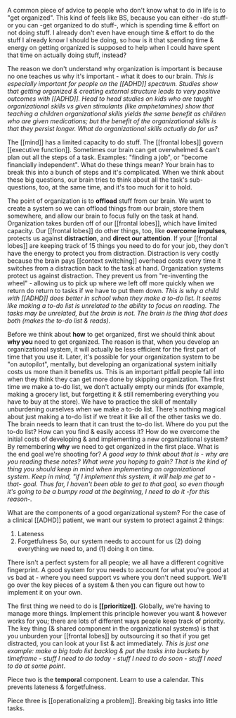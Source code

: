 A common piece of advice to people who don't know what to do in life is to "get organized". This kind of feels like BS, because you can either -do stuff- or you can -get organized to do stuff-, which is spending time & effort on not doing stuff. I already don't even have enough time & effort to do the stuff I already know I should be doing, so how is it that spending time & energy on getting organized is supposed to help when I could have spent that time on actually doing stuff, instead?

The reason we don't understand why organization is important is because no one teaches us why it's important - what it does to our brain.
	*This is especially important for people on the [[ADHD]] spectrum. Studies show that getting organized & creating external structure leads to very positive outcomes with [[ADHD]]. Head to head studies on kids who are taught organizational skills vs given stimulants (like amphetamines) show that teaching a children organizational skills yields the same benefit as children who are given medications; but the benefit of the organizational skills is that they persist longer. What do organizational skills actually do for us?*

The [[mind]] has a limited capacity to do stuff. The [[frontal lobes]] govern [[executive function]].
	Sometimes our brain can get overwhelmed & can't plan out all the steps of a task. Examples: "finding a job", or "become financially independent". What do these things mean? Your brain has to break this into a bunch of steps and it's complicated. When we think about these big questions, our brain tries to think about all the task's sub-questions, too, at the same time, and it's too much for it to hold.

The point of organization is to **offload** stuff from our brain. We want to create a system so we can offload things from our brain, store them somewhere, and allow our brain to focus fully on the task at hand. Organization takes burden off of our [[frontal lobes]], which have limited capacity. Our [[frontal lobes]] do other things, too, like **overcome impulses**, protects us against **distraction**, and **direct our attention**. If your [[frontal lobes]] are keeping track of 15 things you need to do for your job, they don't have the energy to protect you from distraction. Distraction is very costly because the brain pays [[context switching]] overhead costs every time it switches from a distraction back to the task at hand. Organization systems protect us against distraction. They prevent us from "re-inventing the wheel" - allowing us to pick up where we left off more quickly when we return do return to tasks if we have to put them down.
	*This is why a child with [[ADHD]] does better in school when they make a to-do list. It seems like making a to-do list is unrelated to the ability to focus on reading. The tasks may be unrelated, but the brain is not. The brain is the thing that does both (makes the to-do list & reads).*

Before we think about **how** to get organized, first we should think about **why you** need to get organized. The reason is that, when you develop an organizational system, it will actually be less efficient for the first part of time that you use it. Later, it's possible for your organization system to be "on autopilot", mentally, but developing an organizational system initially costs us more than it benefits us.
	This is an important pitfall people fall into when they think they can get more done by skipping organization. The first time we make a to-do list, we don't actually empty our minds (for example, making a grocery list, but forgetting it & still remembering everything you have to buy at the store). We have to practice the skill of mentally unburdening ourselves when we make a to-do list. There's nothing magical about just making a to-do list if we treat it like all of the other tasks we do. The brain needs to learn that it can trust the to-do list. Where do you put the to-do list? How can you find & easily access it?
How do we overcome the initial costs of developing & and implementing a new organizational system? By remembering **why** we need to get organized in the first place. What is the end goal we're shooting for?
	*A good way to think about that is - why are you reading these notes? What were you hoping to gain? That is the kind of thing you should keep in mind when implementing an organizational system. Keep in mind, "if I implement this system, it will help me get to -that- goal. Thus far, I haven't been able to get to that goal, so even though it's going to be a bumpy road at the beginning, I need to do it -for this reason-.*

What are the components of a good organizational system? For the case of a clinical [[ADHD]] patient, we want our system to protect against 2 things:
1) Lateness
2) Forgetfulness
So, our system needs to account for us (2) doing everything we need to, and (1) doing it on time.

There isn't a perfect system for all people; we all have a different cognitive fingerprint. A good system for you needs to account for what you're good at vs bad at - where you need support vs where you don't need support. We'll go over the key pieces of a system & then you can figure out how to implement it on your own.

The first thing we need to do is **[[prioritize]]**. Globally, we're having to manage more things. Implement this principle however you want & however works for you; there are lots of different ways people keep track of priority. The key thing (& shared component in the organizational systems) is that you unburden your [[frontal lobes]] by outsourcing it so that if you get distracted, you can look at your list & act immediately.
	*This is just one example: make a big todo list backlog & put the tasks into buckets by timeframe - stuff I need to do today - stuff I need to do soon - stuff I need to do at some point*.

Piece two is the **temporal** component. Learn to use a calendar. This prevents lateness & forgetfulness.

Piece three is [[operationalizing a problem]]. Breaking big tasks into little tasks.
